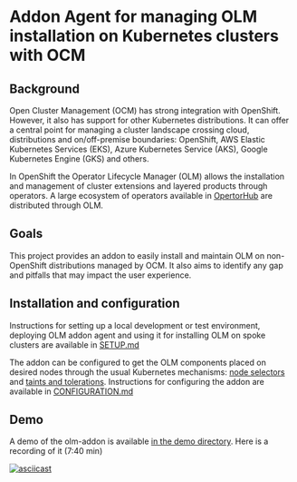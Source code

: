 # Addon Agent for managing OLM installation on Kubernetes clusters with OCM

## Background

Open Cluster Management (OCM) has strong integration with OpenShift. However, it also has support for other Kubernetes distributions. It can offer a central point for managing a cluster landscape crossing cloud, distributions and on/off-premise boundaries: OpenShift, AWS Elastic Kubernetes Services (EKS), Azure Kubernetes Service (AKS), Google Kubernetes Engine (GKS) and others.

In OpenShift the Operator Lifecycle Manager (OLM) allows the installation and management of cluster extensions and layered products through operators. A large ecosystem of operators available in [OpertorHub](https://operatorhub.io/) are distributed through OLM.

## Goals

This project provides an addon to easily install and maintain OLM on non-OpenShift distributions managed by OCM. It also aims to identify any gap and pitfalls that may impact the user experience.

## Installation and configuration

Instructions for setting up a local development or test environment, deploying OLM addon agent and using it for installing OLM on spoke clusters are available in [SETUP.md](./SETUP.md)

The addon can be configured to get the OLM components placed on desired nodes through the usual Kubernetes mechanisms: [node selectors](https://kubernetes.io/docs/concepts/scheduling-eviction/assign-pod-node/#nodeselector) and [taints and tolerations](https://kubernetes.io/docs/concepts/scheduling-eviction/taint-and-toleration/).
Instructions for configuring the addon are available in [CONFIGURATION.md](./CONFIGURATION.md)

## Demo

A demo of the olm-addon is available [in the demo directory](./demo).
Here is a recording of it (7:40 min)

[![asciicast](https://asciinema.org/a/577612.svg)](https://asciinema.org/a/577612)

